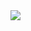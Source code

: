 <img align="right" src="https://github-readme-stats.vercel.app/api?username=zhaozhentao&show_icons=true&icon_color=CE1D2D&text_color=718096&bg_color=ffffff&hide_title=true" />

### 

<!--
**zhaozhentao/zhaozhentao** is a ✨ _special_ ✨ repository because its `README.md` (this file) appears on your GitHub profile.

Here are some ideas to get you started:

- 🔭 I’m currently working on ...
- 🌱 I’m currently learning ...
- 👯 I’m looking to collaborate on ...
- 🤔 I’m looking for help with ...
- 💬 Ask me about ...
- 📫 How to reach me: ...
- 😄 Pronouns: ...
- ⚡ Fun fact: ...
-->

